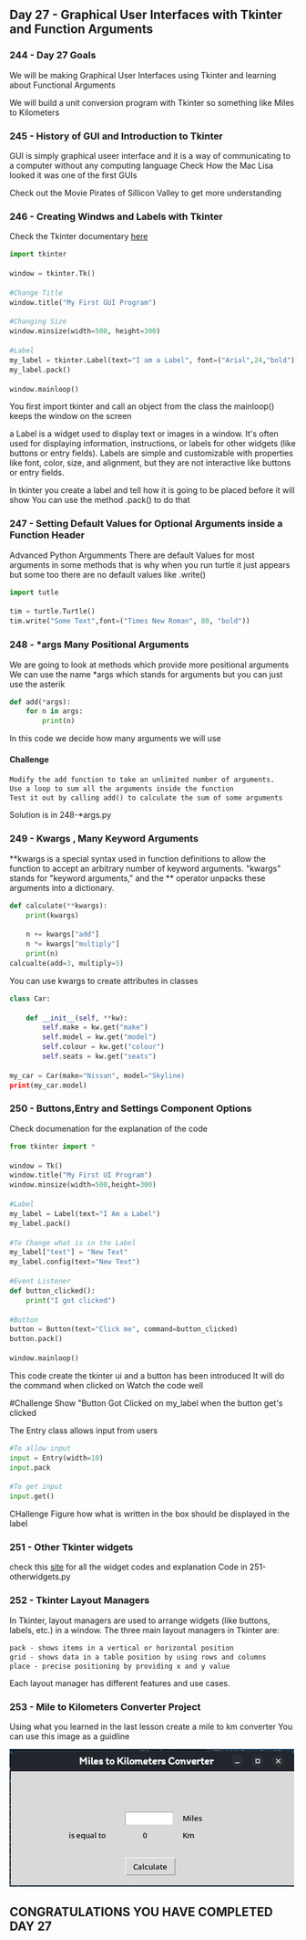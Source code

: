 ## Day 27 - Graphical User Interfaces with Tkinter and Function Arguments

### 244 - Day 27 Goals
We will be making Graphical User Interfaces using Tkinter and learning about Functional Arguments

We will build a unit conversion program with Tkinter so something like Miles to Kilometers

### 245 - History of GUI and Introduction to Tkinter
GUI is simply graphical useer interface and it is a way of communicating to a computer without any computing language
Check How the Mac Lisa looked it was one of the first GUIs

Check out the Movie Pirates of Sillicon Valley to get more understanding

### 246 - Creating Windws and Labels with Tkinter
Check the Tkinter documentary [here](docs.python.org/3/library/tkinter.html)

```Python
import tkinter

window = tkinter.Tk()

#Change Title
window.title("My First GUI Program")

#Changing Size
window.minsize(width=500, height=300)

#Label
my_label = tkinter.Label(text="I am a Label", font=("Arial",24,"bold"))
my_label.pack()

window.mainloop()
```

You first import tkinter and call an object from the class
the mainloop() keeps the window on the screen

a Label is a widget used to display text or images in a window.
It's often used for displaying information, instructions, or labels for other widgets (like buttons or entry fields). Labels are simple and customizable with properties like font, color, size, and alignment, but they are not interactive like buttons or entry fields.

In tkinter you create a label and tell how it is going to be placed before it will show
You can use the method .pack() to do that

### 247 - Setting Default Values for Optional Arguments inside a Function Header

Advanced Python Argumments
There are default Values for most arguments in some methods that is why when you run turtle it just appears but some too there are no default values like .write()

```Python
import tutle

tim = turtle.Turtle()
tim.write("Some Text",font=("Times New Roman", 80, "bold"))
```

### 248 - *args Many Positional Arguments
We are going to look at methods which provide more positional arguments
We can use the name *args which stands for arguments but you can just use the asterik

```Python
def add(*args):
    for n in args:
        print(n)
```
In this code we decide how many arguments we will use

#### Challenge
```
Modify the add function to take an unlimited number of arguments.
Use a loop to sum all the arguments inside the function
Test it out by calling add() to calculate the sum of some arguments
```
Solution is in 248-*args.py

### 249 - Kwargs , Many Keyword Arguments
**kwargs is a special syntax used in function definitions to allow the function to accept an arbitrary number of keyword arguments. "kwargs" stands for "keyword arguments," and the ** operator unpacks these arguments into a dictionary.
```python
def calculate(**kwargs):
    print(kwargs)

    n += kwargs["add"]
    n *= kwargs["multiply"]
    print(n)
calcualte(add=3, multiply=5)
```

You can use kwargs to create attributes in classes
```python
class Car:

    def __init__(self, **kw):
        self.make = kw.get("make")
        self.model = kw.get("model")
        self.colour = kw.get("colour")
        self.seats = kw.get("seats")

my_car = Car(make="Nissan", model="Skyline)
print(my_car.model)
```

### 250 - Buttons,Entry and Settings Component Options
Check documenation for the explanation of the code

```Python
from tkinter import *

window = Tk()
window.title("My First UI Program")
window.minsize(width=500,height=300)

#Label
my_label = Label(text="I Am a Label")
my_label.pack()

#To Change what is in the Label
my_label["text"] = "New Text"
my_label.config(text="New Text")

#Event Listener
def button_clicked():
    print("I got clicked")

#Button
button = Button(text="Click me", command=button_clicked)
button.pack()

window.mainloop()
```

This code create the tkinter ui and a button has been introduced 
It will do the command when clicked on
Watch the code well

#Challenge
Show "Button Got Clicked on my_label when the button get's clicked

The Entry class allows input from users

``` Python
#To allow input
input = Entry(width=10)
input.pack

#To get input
input.get()
```

CHallenge
Figure how what is written in the box should be displayed in the label

### 251 - Other Tkinter widgets
check this [site](repl.it/@appbrewery/tkinter-widget-demo) for all the widget codes and explanation
Code in 251-otherwidgets.py

### 252 -  Tkinter Layout Managers
In Tkinter, layout managers are used to arrange widgets (like buttons, labels, etc.) in a window. The three main layout managers in Tkinter are:

    pack - shows items in a vertical or horizontal position
    grid - shows data in a table position by using rows and columns
    place - precise positioning by providing x and y value

Each layout manager has different features and use cases.

### 253 - Mile to Kilometers Converter Project
Using what you learned in the last lesson create a mile to km converter 
You can use this image as a guidline

![image](miletokm.png)

## CONGRATULATIONS YOU HAVE COMPLETED DAY 27